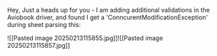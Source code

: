 Hey, Just a heads up for you - I am adding additional validations in the Aviobook driver, and found I get a 'ConncurentModificationException' during sheet parsing this:


![[Pasted image 20250213115855.jpg]]![[Pasted image 20250213115857.jpg]]